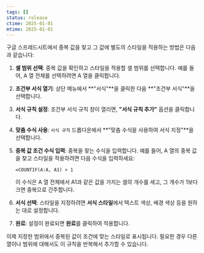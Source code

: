 ```yaml
---
tags: []
status: release
ctime: 2025-01-01
mtime: 2025-01-01
---
```


구글 스프레드시트에서 중복 값을 찾고 그 값에 별도의 스타일을 적용하는 방법은 다음과 같습니다:

1. **셀 범위 선택**:
   중복 값을 확인하고 스타일을 적용할 셀 범위를 선택합니다. 예를 들어, A 열 전체를 선택하려면 A 열을 클릭합니다.

2. **조건부 서식 열기**:
   상단 메뉴에서 **"서식"**을 클릭한 다음 **"조건부 서식"**을 선택합니다.

3. **서식 규칙 설정**:
   조건부 서식 규칙 창이 열리면, **"서식 규칙 추가"** 옵션을 클릭합니다.

4. **맞춤 수식 사용**:
   `서식 규칙` 드롭다운에서 **"맞춤 수식을 사용하여 서식 지정"**을 선택합니다.

5. **중복 값 조건 수식 입력**:
   중복을 찾는 수식을 입력합니다. 예를 들어, A 열의 중복 값을 찾고 스타일을 적용하려면 다음 수식을 입력하세요:

   ```
   =COUNTIF(A:A, A1) > 1
   ```

   이 수식은 A 열 전체에서 A1과 같은 값을 가지는 셀의 개수를 세고, 그 개수가 1보다 크면 중복으로 간주합니다.

6. **서식 선택**:
   스타일을 지정하려면 **서식 스타일**에서 텍스트 색상, 배경 색상 등을 원하는 대로 설정합니다.

7. **완료**:
   설정이 완료되면 **완료**를 클릭하여 적용합니다.

이제 지정한 범위에서 중복된 값이 조건에 맞는 스타일로 표시됩니다. 필요한 경우 다른 열이나 범위에 대해서도 이 규칙을 반복해서 추가할 수 있습니다.
